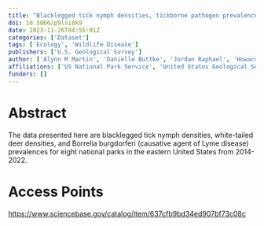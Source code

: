 ```yaml
---
title: "Blacklegged tick nymph densities, tickborne pathogen prevalence, and white-tailed deer densities in eight national parks in the eastern United States from 2014-2022"
doi: 10.5066/p9lsi8k9
date: 2023-11-26T04:55:01Z
categories: ['Dataset']
tags: ['Ecology', 'Wildlife Disease']
publishers: ['U.S. Geological Survey']
author: ['Alynn M Martin', 'Danielle Buttke', 'Jordan Raphael', 'Howard S Ginsberg', 'Paul C Cross']
affiliations: ['US National Park Service', 'United States Geological Survey']
funders: []
---
```


# Abstract
The data presented here are blacklegged tick nymph densities, white-tailed deer densities, and Borrelia burgdorferi (causative agent of Lyme disease) prevalences for eight national parks in the eastern United States from 2014-2022.

# Access Points
https://www.sciencebase.gov/catalog/item/637cfb9bd34ed907bf73c08c